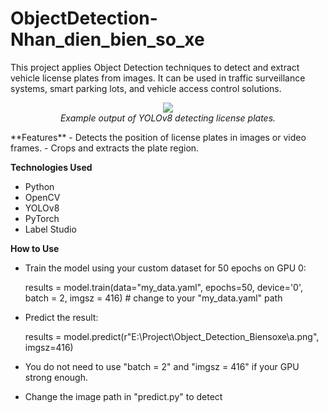 # ObjectDetection-Nhan_dien_bien_so_xe
This project applies Object Detection techniques to detect and extract vehicle license plates from images. It can be used in traffic surveillance systems, smart parking lots, and vehicle access control solutions.
<p align="center">
  <img src="assets/2025-07-2418-07-26-Trim-ezgif.com-video-to-gif-converter"><br/>
  <i>Example output of YOLOv8 detecting license plates.</i>
</p>
**Features**
- Detects the position of license plates in images or video frames.
- Crops and extracts the plate region.
  
**Technologies Used**
- Python
- OpenCV
- YOLOv8
- PyTorch
- Label Studio

**How to Use**
- Train the model using your custom dataset for 50 epochs on GPU 0:
  
    results = model.train(data="my_data.yaml", epochs=50, device='0', batch = 2, imgsz = 416)  # change to your "my_data.yaml" path
  
- Predict the result:
  
  results = model.predict(r"E:\Project\Object_Detection_Biensoxe\a.png", imgsz=416)

- You do not need to use "batch = 2" and "imgsz = 416" if your GPU strong enough.

- Change the image path in "predict.py" to detect


